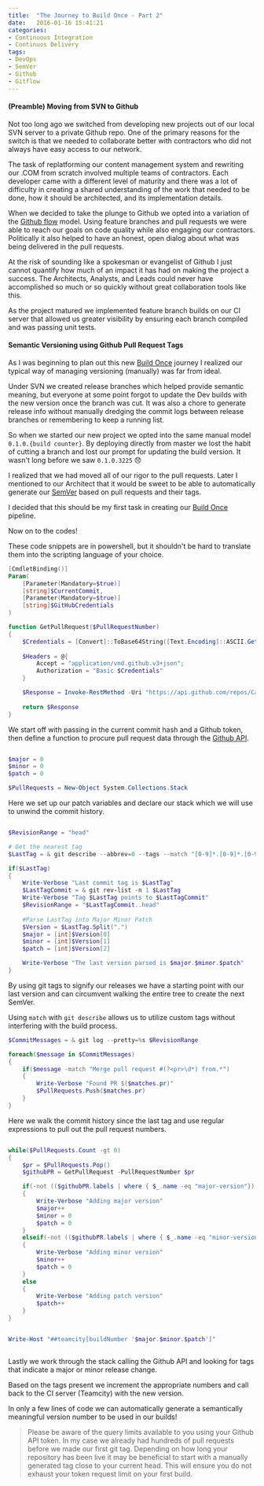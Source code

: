 ```yaml
---
title:  "The Journey to Build Once - Part 2"
date:   2016-01-16 15:41:21
categories:
- Continuous Integration
- Continuos Delivery
tags:
- DevOps
- SemVer
- Github
- Gitflow
---
```


#### (Preamble) Moving from SVN to Github

Not too long ago we switched from developing new projects out of our local SVN server to a private Github repo. 
One of the primary reasons for the switch is that we needed to collaborate better with contractors who did not always have easy access to our network.

The task of replatforming our content management system and rewriting our .COM from scratch involved multiple teams of contractors. Each developer came with a different level of maturity and there was a lot of difficulty in creating a shared understanding of the work that needed to be done, how it should be architected, and its implementation details.

When we decided to take the plunge to Github we opted into a variation of the [Github flow] model. Using feature branches and pull requests we were able to reach our goals on code quality while also engaging our contractors. Politically it also helped to have an honest, open dialog about what was being delivered in the pull requests. 

At the risk of sounding like a spokesman or evangelist of Github I just cannot quantify how much of an impact it has had on making the project a success. The Architects, Analysts, and Leads could never have accomplished so much or so quickly without great collaboration tools like this.

As the project matured we implemented feature branch builds on our CI server that allowed us greater visibility by ensuring each branch compiled and was passing unit tests.

#### Semantic Versioning using Github Pull Request Tags

As I was beginning to plan out this new [Build Once] journey I realized our typical way of managing versioning (manually) was far from ideal. 

Under SVN we created release branches which helped provide semantic meaning, but everyone at some point forgot to update the Dev builds with the new version once the branch was cut. It was also a chore to generate release info without manually dredging the commit logs between release branches or remembering to keep a running list.

So when we started our new project we opted into the same manual model `0.1.0.{build counter}`. By deploying directly from master we lost the habit of cutting a branch and lost our prompt for updating the build version. It wasn't long before we saw `0.1.0.3225` :disappointed:

I realized that we had moved all of our rigor to the pull requests. Later I mentioned to our Architect that it would be sweet to be able to automatically generate our [SemVer] based on pull requests and their tags.

I decided that this should be my first task in creating our [Build Once] pipeline. 

Now on to the codes!

These code snippets are in powershell, but it shouldn't be hard to translate them into the scripting language of your choice.

```powershell
[CmdletBinding()]
Param(
    [Parameter(Mandatory=$true)]
    [string]$CurrentCommit,
    [Parameter(Mandatory=$true)]
    [string]$GitHubCredentials
)

function GetPullRequest($PullRequestNumber)
{
    $Credentials = [Convert]::ToBase64String([Text.Encoding]::ASCII.GetBytes($GitHubCredentials))
    
    $Headers = @{ 
        Accept = "application/vnd.github.v3+json";
        Authorization = "Basic $Credentials"
    }

    $Response = Invoke-RestMethod -Uri "https://api.github.com/repos/CarMax/Carmax.com/issues/$PullRequestNumber" -Headers $Headers 
    
    return $Response
}

```
We start off with passing in the current commit hash and a Github token, then define a function to procure pull request data through the [Github API].

```powershell

$major = 0
$minor = 0
$patch = 0

$PullRequests = New-Object System.Collections.Stack

```

Here we set up our patch variables and declare our stack which we will use to unwind the commit history.

```powershell

$RevisionRange = "head" 

# Get the nearest tag
$LastTag = & git describe --abbrev=0 --tags --match "[0-9]*.[0-9]*.[0-9]*"

if($LastTag)
{
    Write-Verbose "Last commit tag is $LastTag"
    $LastTagCommit = & git rev-list -n 1 $LastTag
    Write-Verbose "Tag $LastTag points to $LastTagCommit"
    $RevisionRange = "$LastTagCommit..head"
    
    #Parse LastTag into Major Minor Patch
    $Version = $LastTag.Split(".")
    $major = [int]$Version[0]
    $minor = [int]$Version[1]
    $patch = [int]$Version[2]

    Write-Verbose "The last version parsed is $major.$minor.$patch"
}

```

By using git tags to signify our releases we have a starting point with our last version and can circumvent walking the entire tree to create the next SemVer.

Using `match` with `git describe` allows us to utilize custom tags without interfering with the build process.

```powershell
$CommitMessages = & git log --pretty=%s $RevisionRange 

foreach($message in $CommitMessages)
{
    if($message -match "Merge pull request #(?<pr>\d*) from.*")
    {
        Write-Verbose "Found PR $($matches.pr)"
        $PullRequests.Push($matches.pr)
    }
}

```

Here we walk the commit history since the last tag and use regular expressions to pull out the pull request numbers.

```powershell

while($PullRequests.Count -gt 0)
{
    $pr = $PullRequests.Pop()
    $githubPR = GetPullRequest -PullRequestNumber $pr

    if(-not (($githubPR.labels | where { $_.name -eq "major-version"}) -eq $null))
    {
        Write-Verbose "Adding major version"
        $major++
        $minor = 0
        $patch = 0
    }
    elseif(-not (($githubPR.labels | where { $_.name -eq "minor-version"}) -eq $null))
    {
        Write-Verbose "Adding minor version"
        $minor++
        $patch = 0
    }
    else
    {
        Write-Verbose "Adding patch version"
        $patch++
    }
}


Write-Host "##teamcity[buildNumber '$major.$minor.$patch']"



```

Lastly we work through the stack calling the Github API and looking for tags that indicate a major or minor release change.

Based on the tags present we increment the appropriate numbers and call back to the CI server (Teamcity) with the new version.

In only a few lines of code we can automatically generate a semantically meaningful version number to be used in our builds!

> Please be aware of the query limits available to you using your Github API token. In my case we already had hundreds of pull requests before we made our first git tag. Depending on how long your repository has been live it may be beneficial to start with a manually generated tag close to your current head. This will ensure you do not exhaust your token request limit on your first build.

[Build Once]:   /2016/the-journey-to-build-once/
[SemVer]:       http://semver.org/
[Github flow]:  https://guides.github.com/introduction/flow/
[Github API]:   https://developer.github.com/v3/issues/#get-a-single-issue
